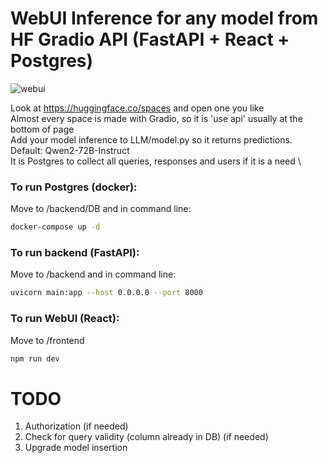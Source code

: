 # WebUI Inference for any model from HF Gradio API (FastAPI + React + Postgres)


![webui](https://github.com/PerekhodovAnton/WebUIChatBotInference/assets/145850725/a0984bae-7aa3-40c6-9c92-5bf9567c2b82)

Look at https://huggingface.co/spaces and open one you like \
Almost every space is made with Gradio, so it is 'use api' usually at the bottom of page \
Add your model inference to LLM/model.py so it returns predictions. Default: Qwen2-72B-Instruct \
It is Postgres to collect all queries, responses and users if it is a need \

### To run Postgres (docker):
Move to /backend/DB and in command line:
```bash
docker-compose up -d
```
### To run backend (FastAPI):
Move to /backend and in command line:
```bash
uvicorn main:app --host 0.0.0.0 --port 8000
```
### To run WebUI (React): 
Move to /frontend
```bash
npm run dev
```
# TODO
1. Authorization (if needed)
2. Check for query validity (column already in DB) (if needed)
3. Upgrade model insertion
